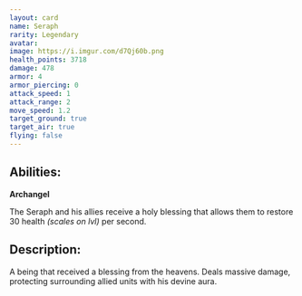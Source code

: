 ```yaml
---
layout: card
name: Seraph
rarity: Legendary
avatar: 
image: https://i.imgur.com/d7Qj60b.png
health_points: 3718
damage: 478
armor: 4
armor_piercing: 0
attack_speed: 1
attack_range: 2
move_speed: 1.2
target_ground: true
target_air: true
flying: false
---
```


## Abilities:

**Archangel**

The Seraph and his allies receive a holy blessing that allows them to restore 30 health *(scales on lvl)* per second.

## Description:

A being that received a blessing from the heavens. Deals massive damage, protecting surrounding allied units with his devine aura.